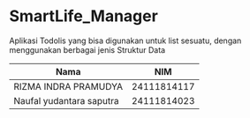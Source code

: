 # SmartLife_Manager
Aplikasi Todolis yang bisa digunakan untuk list sesuatu, dengan menggunakan berbagai jenis Struktur Data 

| Nama | NIM |
| ------------- | ------------- |
| RIZMA INDRA PRAMUDYA  | 24111814117  |
| ⁠Naufal yudantara saputra | 24111814023  |
